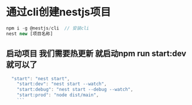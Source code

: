 # 通过cli创建nestjs项目

``` js
npm i -g @nestjs/cli  // 安装cli
nest new [项目名称]

```

## 启动项目 我们需要热更新 就启动npm run start:dev就可以了

``` js
  "start": "nest start",
    "start:dev": "nest start --watch",
    "start:debug": "nest start --debug --watch",
    "start:prod": "node dist/main",
    ```
